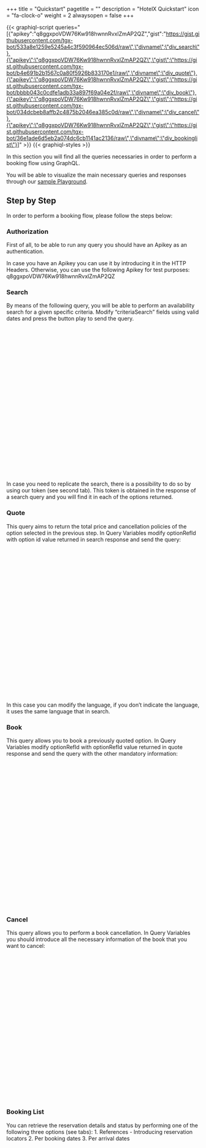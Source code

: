 +++
title = "Quickstart"
pagetitle = ""
description = "HotelX Quickstart"
icon = "fa-clock-o"
weight = 2
alwaysopen = false
+++

{{< graphiql-script queries="[{\"apikey\":\"q8ggxpoVDW76Kw918hwnnRvxlZmAP2QZ\",\"gist\":\"https://gist.githubusercontent.com/tgx-bot/533a8e1259e5245a4c3f590964ec506d/raw\",\"divname\":\"div_search\"},{\"apikey\":\"q8ggxpoVDW76Kw918hwnnRvxlZmAP2QZ\",\"gist\":\"https://gist.githubusercontent.com/tgx-bot/b4e691b2b1567c0a80f5926b833170e1/raw\",\"divname\":\"div_quote\"},{\"apikey\":\"q8ggxpoVDW76Kw918hwnnRvxlZmAP2QZ\",\"gist\":\"https://gist.githubusercontent.com/tgx-bot/bbbb043c0cdfe1adb33a897f69a04e2f/raw\",\"divname\":\"div_book\"},{\"apikey\":\"q8ggxpoVDW76Kw918hwnnRvxlZmAP2QZ\",\"gist\":\"https://gist.githubusercontent.com/tgx-bot/034dcbeb8affb2c4875b2046ea385c0d/raw\",\"divname\":\"div_cancel\"},{\"apikey\":\"q8ggxpoVDW76Kw918hwnnRvxlZmAP2QZ\",\"gist\":\"https://gist.githubusercontent.com/tgx-bot/36e1ade6d5eb2a074dc6cb1141ac2136/raw\",\"divname\":\"div_bookinglist\"}]" >}}
{{< graphiql-styles >}}

In this section you will find all the queries necessaries in order to perform a booking flow using GraphQL. 

You will be able to visualize the main necessary queries and responses through our [sample Playground](https://graphqlbin.com/2k65c8). 

## Step by Step

In order to perform a booking flow, please follow the steps below:

### Authorization

First of all, to be able to run any query you should have an Apikey as an authentication.

In case you have an Apikey you can use it by introducing it in the HTTP Headers. Otherwise, you can use the following Apikey for test purposes: q8ggxpoVDW76Kw918hwnnRvxlZmAP2QZ

### Search 

By means of the following query, you will be able to perform an availability search for a given specific criteria.
Modify “criteriaSearch” fields using valid dates and press the button play to send the query. 

<object data="https://graphqlbin.com/2kzRfE" type="text/html" width="100%" height="400px" align="left">
</object>


In case you need to replicate the search, there is a possibility to do so by using our token (see second tab). This token is obtained in the response of a search query and you will find it in each of the options returned.

### Quote 

This query aims to return the total price and cancellation policies of the option selected in the previous step. In Query Variables modify optionRefId with option id value returned in search response and send the query: 

<object data="https://graphqlbin.com/31B2HR" type="text/html" width="100%" height="400px" align="left">
</object>


In this case you can modify the language, if you don’t indicate the language, it uses the same language that in search. 

### Book 

This query allows you to book a previously quoted option. In Query Variables modify optionRefId with optionRefId value returned in quote response and send the query with the other mandatory information:

<object data="https://graphqlbin.com/1wxWIp" type="text/html" width="100%" height="400px" align="left">
</object>


### Cancel 

This query allows you to perform a book cancellation. In Query Variables you should introduce all the necessary information of the book that you want to cancel:

<object data="https://graphqlbin.com/68LYhr" type="text/html" width="100%" height="400px" align="left">
</object>


### Booking List

You can retrieve the reservation details and status by performing one of the following three options (see tabs):
    1. References - Introducing reservation locators 
    2. Per booking dates
    3. Per arrival dates

 <object data="https://graphqlbin.com/0RvEU2" type="text/html" width="100%" height="400px" align="left">
</object>

